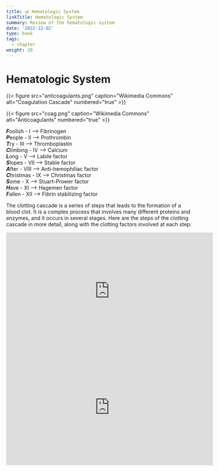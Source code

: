 ```yaml
---
title: 📊 Hematologic System
linkTitle: Hematologic System
summary: Review of the hematologic system
date: '2022-12-02'
type: book
tags:
  - chapter
weight: 20
---
```


# Hematologic System


{{< figure src="anticoagulants.png" caption="Wikimedia Commons" alt="Coagulation Cascade" numbered="true" >}}


{{< figure src="coag.png" caption="Wikimedia Commons" alt="Anticoagulants" numbered="true" >}}


***F***oolish   - I    --> Fibrinogen   
***P***eople    - II   --> Prothrombin  
***T***ry       - III  --> Thromboplastin  
***C***limbing  - IV   --> Calcium  
***L***ong      - V    --> Labile factor  
***S***lopes    - VII  --> Stable factor  
***A***fter     - VIII --> Anti-hemophiliac factor  
***C***hristmas - IX   --> Christmas factor  
***S***ome      - X    -->  Stuart-Prower factor  
***H***ave      - XI   --> Hagemen factor  
***F***allen    - XII  --> Fibrin stabilizing factor  

The clotting cascade is a series of steps that leads to the formation of a blood clot. It is a complex process that involves many different proteins and enzymes, and it occurs in several stages. Here are the steps of the clotting cascade in more detail, along with the clotting factors involved at each step:


   <iframe width="560" height="315" src="https://www.youtube-nocookie.com/embed/R8JMfbYW2p4" title="YouTube video player" frameborder="0" allow="accelerometer; autoplay; clipboard-write; encrypted-media; gyroscope; picture-in-picture; web-share" allowfullscreen></iframe>


   <iframe width="560" height="315" src="https://www.youtube-nocookie.com/embed/cy3a__OOa2M" title="YouTube video player" frameborder="0" allow="accelerometer; autoplay; clipboard-write; encrypted-media; gyroscope; picture-in-picture; web-share" allowfullscreen></iframe>